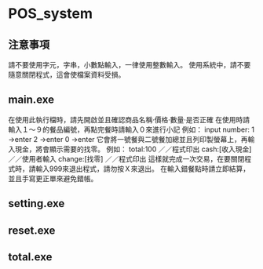 # POS_system
##  注意事項
請不要使用字元，字串，小數點輸入，一律使用整數輸入。
使用系統中，請不要隨意關閉程式，這會使檔案資料受損。
## main.exe
在使用此執行檔時，請先開啟並且確認商品名稱·價格·數量·是否正確
在使用時請輸入１～９的餐品編號，再點完餐時請輸入０來進行小記
例如：
input number:
1 ->enter
2 ->enter
0 ->enter
它會將一號餐與二號餐加總並且列印製螢幕上，再輸入現金，將會顯示需要的找零。
例如：
total:100     ／／程式印出
cash:[收入現金]／／使用者輸入
change:[找零]  ／／程式印出
這樣就完成一次交易，在要關閉程式時，請輸入999來退出程式，請勿按Ｘ來退出。
在輸入錯餐點時請立即結算，並且手寫更正單來避免錯帳。
## setting.exe

## reset.exe
## total.exe
